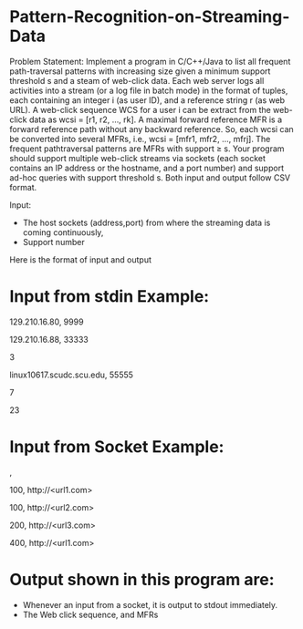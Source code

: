 # Pattern-Recognition-on-Streaming-Data

Problem Statement:
Implement a program in C/C++/Java to list all frequent path-traversal
patterns with increasing size given a minimum support threshold s and a steam of
web-click data. Each web server logs all activities into a stream (or a log file in batch
mode) in the format of tuples, each containing an integer i (as user ID), and a
reference string r (as web URL). A web-click sequence WCS for a user i can be
extract from the web-click data as wcsi = [r1, r2, …, rk]. A maximal forward reference
MFR is a forward reference path without any backward reference. So, each wcsi can
be converted into several MFRs, i.e., wcsi = [mfr1, mfr2, …, mfrj]. The frequent pathtraversal patterns are MFRs with support ≥ s. Your program should support multiple
web-click streams via sockets (each socket contains an IP address or the hostname,
and a port number) and support ad-hoc queries with support threshold s. Both
input and output follow CSV format.

Input:
- The host sockets (address,port) from where the streaming data is coming continuously,
- Support number

Here is the format of input and output

# Input from stdin Example:

129.210.16.80, 9999

129.210.16.88, 33333

3

linux10617.scudc.scu.edu, 55555

7

23


# Input from Socket Example:
<id>,<url>
  
100, http://<url1.com>

100, http://<url2.com>

200, http://<url3.com>

400, http://<url1.com>

# Output shown in this program are:

- Whenever an input from a socket, it is output to stdout immediately. 
- The Web click sequence, and MFRs

